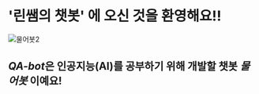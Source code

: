 # **'린쌤의 챗봇'** 에 오신 것을 환영해요!!

![물어봇2](https://github.com/minjumandu/chrischatbot/blob/7fb20c22217aea606ecf4be0e465e243a4da48d8/img.gif)

## *QA-bot*은 인공지능(AI)를 공부하기 위해 개발할 챗봇 *물어봇* 이예요!
